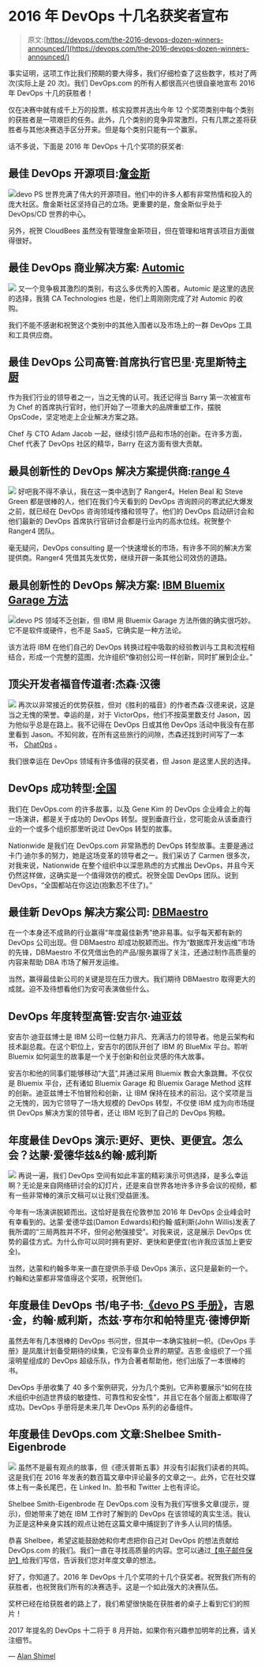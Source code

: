 # 2016 年 DevOps 十几名获奖者宣布

> 原文:[https://devops.com/the-2016-devops-dozen-winners-announced/](https://devops.com/the-2016-devops-dozen-winners-announced/)

事实证明，这项工作比我们预期的要大得多，我们仔细检查了这些数字，核对了两次(实际上是 20 次)。我们 DevOps.com 的所有人都很高兴也很自豪地宣布 2016 年 DevOps 十几的获胜者！

仅在决赛中就有成千上万的投票，核实投票并选出今年 12 个奖项类别中每个类别的获胜者是一项艰巨的任务。此外，几个类别的竞争异常激烈，只有几票之差将获胜者与其他决赛选手区分开来。但是每个类别只能有一个赢家。

话不多说，下面是 2016 年 DevOps 十几个奖项的获奖者:

## 最佳 DevOps 开源项目:[詹金斯](https://jenkins.io/index.html)

[![](../Images/3dd31cfd29bd857705ade27be46f1e80.png)](https://devops.com/wp-content/uploads/2017/01/Jenkins_8.png)devo PS 世界充满了伟大的开源项目。他们中的许多人都有非常热情和投入的庞大社区。詹金斯社区坚持自己的立场。更重要的是，詹金斯似乎处于 DevOps/CD 世界的中心。

另外，祝贺 CloudBees 虽然没有管理詹金斯项目，但在管理和培育该项目方面做得很好。

## 最佳 DevOps 商业解决方案: [Automic](http://www.automic.com)

[![](../Images/6cdfefde45e1b3d9fa42054dcfdad339.png)](https://devops.com/wp-content/uploads/2017/01/Automic-Logotype-Black-e1485634544426.png) 又一个竞争极其激烈的类别，有这么多优秀的入围者。Automic 是这里的选民的选择，我猜 CA Technologies 也是，他们上周刚刚完成了对 Automic 的收购。

我们不能不感谢和祝贺这个类别中的其他入围者以及市场上的一群 DevOps 工具和工具供应商。

## 最佳 DevOps 公司高管:首席执行官巴里·克里斯特[主厨](http://www.chef.io)

作为我们行业的领导者之一，当之无愧的认可。我还记得当 Barry 第一次被宣布为 Chef 的首席执行官时，他们开始了一项重大的品牌重塑工作，摆脱 OpsCode，坚定地走上企业解决方案之路。

Chef 与 CTO Adam Jacob 一起，继续引领产品和市场的创新。在许多方面，Chef 代表了 DevOps 社区的精华，Barry 在这方面有很大贡献。

## 最具创新性的 DevOps 解决方案提供商:[range 4](http://www.ranger4.com/)

[![](../Images/fd97781f911196872a3e5bbf5ac3a667.png)](https://devops.com/wp-content/uploads/2017/01/ranger.png) 好吧我不得不承认，我在这一类中选到了 Ranger4。Helen Beal 和 Steve Green 都是很棒的人，他们在我们今天看到的 DevOps 咨询顾问的寒武纪大爆发之前，就已经在 DevOps 咨询领域传播和领导了。他们的 DevOps 启动研讨会和他们最新的 DevOps 首席执行官研讨会都是行业内的高水位线。祝贺整个 Ranger4 团队。

毫无疑问，DevOps consulting 是一个快速增长的市场，有许多不同的解决方案提供商。Ranger4 凭借其先发优势，继续开辟一条其他公司效仿的道路。

## 最具创新性的 DevOps 解决方案: [IBM Bluemix Garage 方法](https://www.ibm.com/devops/method)

[![](../Images/853c2fb785dc389d47bff574ddb29762.png)](https://devops.com/wp-content/uploads/2017/01/blmxgar.png)devo PS 领域不乏创新，但 IBM 用 Bluemix Garage 方法所做的确实很巧妙。它不是软件或硬件，也不是 SaaS，它确实是一种方法论。

该方法将 IBM 在他们自己的 DevOps 转换过程中吸取的经验教训与工具和流程相结合，形成一个完整的蓝图，允许组织“像初创公司一样创新，同时扩展到企业。”

## 顶尖开发者福音传道者:杰森·汉德

[![](../Images/f5551df88d9da911723d52fd2c2c3222.png)](https://devops.com/wp-content/uploads/2017/01/jason-hand.png) 再次以非常接近的优势获胜，但对《胜利的福音》的作者杰森·汉德来说，这是当之无愧的荣誉。幸运的是，对于 VictorOps，他们不按英里数支付 Jason，因为他似乎总是在路上。我不记得在 DevOps 日或其他 DevOps 活动中我没有在那里看到 Jason。不知何故，在所有这些旅行的间隙，杰森还找到时间写了一本书， [ChatOps](https://victorops.com/knowledge-drop/devops-docs/chatops-managing-operations-group-chat/?utm_source=PR&utm_medium=Article) 。

我们很幸运在 DevOps 领域有许多值得的获奖者，但 Jason 是这里人民的选择。

## DevOps 成功转型:[全国](https://www.nationwide.com/)

我们在 DevOps.com 的许多故事，以及 Gene Kim 的 DevOps 企业峰会上的每一场演讲，都是关于成功的 DevOps 转型。提到垂直行业，您可能会从该垂直行业的一个或多个组织那里听说过 DevOps 转型的故事。

Nationwide 是我们在 DevOps.com 非常熟悉的 DevOps 转型故事。主要是通过卡门·迪尔多的努力，她是这场变革的领导者之一。我们采访了 Carmen 很多次，对我来说，Nationwide 在整个组织中以深思熟虑的方式推出 DevOps，并且今天仍然这样做，这确实是一个值得效仿的模式。祝贺全国 DevOps 团队。说到 DevOps，“全国都站在你这边(抱歉忍不住了)。”

## 最佳新 DevOps 解决方案公司: [DBMaestro](http://www.dbmaestro.com/)

在一个本身还不成熟的行业赢得“年度最佳新秀”绝非易事。似乎每天都有新的 DevOps 公司出现。但 DBMaestro 却成功脱颖而出。作为“数据库开发运维”市场的先锋，DBMaestro 不仅凭借出色的产品/服务赢得了关注，还通过制作高质量的内容来帮助 DBA 市场了解开发运维。

当然，赢得最佳新公司的关键是现在压力很大。我们期待 DBMaestro 取得更大的成就。迫不及待想看他们为安可表演做些什么。

## DevOps 年度转型高管:安吉尔·迪亚兹

安吉尔·迪亚兹博士是 IBM 公司一位魅力非凡、充满活力的领导者。他是云架构和技术副总裁。在这个职位上，安吉尔的团队开创了 IBM 的 BlueMix 平台。聆听 Bluemix 如何诞生的故事是一个关于创新和创业灵感的伟大故事。

安吉尔和他的同事们能够移动“大蓝”,并通过采用 Bluemix 教会大象跳舞。不仅仅是 Bluemix 平台，还有诸如 Bluemix Garage 和 Bluemix Garage Method 这样的创新。迪亚兹博士不怕冒险和创新，让 IBM 保持在技术的前沿。这个奖项是当之无愧的，因为它领导了一场大规模的 DevOps 转型，不仅使 IBM 成为向市场提供 DevOps 解决方案的领导者，还让 IBM 吃到了自己的 DevOps 狗粮。

## 年度最佳 DevOps 演示:更好、更快、更便宜。怎么会？达蒙·爱德华兹&约翰·威利斯

[![](../Images/85ee658d6b83b47bb5b04bd9033cee82.png)](https://devops.com/wp-content/uploads/2017/01/johndamon-e1485642332371.png) 再说一遍，我们 DevOps 空间有如此丰富的精彩演示可供选择，是多么幸运啊？无论是来自网络研讨会的幻灯片，还是来自世界各地许多许多会议的视频，都有一些非常棒的演示文稿可以让我们受益匪浅。

今年有一场演讲脱颖而出。这恰好是我在伦敦参加 2016 年 DevOps 企业峰会时有幸看到的。达蒙·爱德华兹(Damon Edwards)和约翰·威利斯(John Willis)发表了我所谓的“三局两胜并不坏，但何必勉强接受”。对我来说，这是展示 DevOps 优势的最佳方式。为什么你可以同时拥有更好、更快和更便宜(也许我应该加上更安全)。

当然，达蒙和约翰多年来一直在提供杀手级 DevOps 演示，这只是最新的一个。约翰和达蒙都非常值得这个奖项，祝贺他们。

## 年度最佳 DevOps 书/电子书:[《devo PS 手册》](http://itrevolution.com/devops-handbook)，吉恩·金，约翰·威利斯，杰兹·亨布尔和帕特里克·德博伊斯

虽然去年有几本很棒的 DevOps 书问世，但其中一本确实独树一帜。《DevOps 手册》是凤凰计划备受期待的续集，它没有辜负业界的期望。吉恩·金组织了一个摇滚明星组成的 DevOps 超级乐队，作为合著者帮助他，他们出版了一本很棒的书。

DevOps 手册收集了 40 多个案例研究，分为几个类别。它声称要展示“如何在技术组织中创造世界级的敏捷性、可靠性和安全性”，并且它在各个层面上都取得了成功。DevOps 手册将是未来几年 DevOps 系列的必备组件。

## 年度最佳 DevOps.com 文章:Shelbee Smith-Eigenbrode

[![](../Images/42960477e7d977328ff16f25b7f0569c.png)](https://devops.com/wp-content/uploads/2017/01/Shelbee-1.jpg) 虽然不是最有观点的故事，但《德沃普斯五事》并没有引起我们读者的共鸣。这是我们在 2016 年发表的数百篇文章中评论最多的文章之一。此外，它在社交媒体上有一条长尾巴，在 Linked In、脸书和 Twitter 上也有评论。

Shelbee Smith-Eigenbrode 在 DevOps.com 没有为我们写很多文章(提示，提示)，但她带来了她在 IBM 工作时了解到的 DevOps 在该领域的真实生活。我认为正是这种亲身实践的观点让她在这篇文章中捕捉到了许多人认同的情感。

恭喜 Shelbee，希望这能鼓励她和你考虑把你自己对 DevOps 的想法贡献给 DevOps.com 的我们。我们一直在寻找高质量的内容。您可以通过[【电子邮件保护】](/cdn-cgi/l/email-protection)给我们写信，告诉我们您对年度文章的想法。

好了，你知道了。2016 年 DevOps 十几个奖项的十几个获奖者。祝贺我们所有的获胜者，也祝贺我们所有的决赛选手。这是一个如此强大的决赛队伍。

奖杯已经在给获胜者的路上了，我们希望很快能在获胜者的桌子上看到它们的照片！

2017 年提名的 DevOps 十二将于 8 月开始，如果你有兴趣参加明年的比赛，请关注细节。

— [Alan Shimel](https://devops.com/author/ashimmy/)